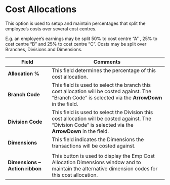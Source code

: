 # Cost Allocations

This option is used to setup and maintain percentages that split the employee’s costs over several cost centres.

 
E.g. an employee’s earnings may be split 50% to cost centre “A” , 25% to cost centre “B” and 25% to cost centre “C”.  Costs may be split over Branches, Divisions and Dimensions.


|Field|Comments|
|---|---|
|**Allocation %**|This field determines the percentage of this cost allocation.|
|**Branch Code**|This field is used to select the branch this cost allocation will be costed against.  The “Branch Code” is selected via the **ArrowDown** in the field.| 
|**Division Code**|This field is used to select the Division this cost allocation will be costed against.  The “Division Code” is selected via the **ArrowDown** in the field.|
|**Dimensions**|This field indicates the Dimensions the transactions will be costed against.|
|||
|**Dimensions – Action ribbon**|This button is used to display the Emp Cost Allocation Dimensions window and to maintain the alternative dimension codes for this cost allocation.|
